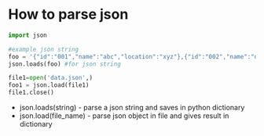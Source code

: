 # How to parse json

```python
import json

#example json string
foo = '{"id":"001","name":"abc","location":"xyz"},{"id":"002","name":"def","location":"uvw"}'
json.loads(foo) #for json string

file1=open('data.json',)
foo1 = json.load(file1)
file1.close()
```      

- json.loads(string) - parse a json string and saves in python dictionary
- json.load(file_name) - parse json object in file and gives result in dictionary